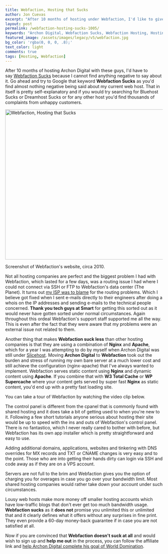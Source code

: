 ```yaml
---
title: Webfaction, Hosting that Sucks
author: Jon Cuevas
excerpt: "After 10 months of hosting under Webfaction, I'd like to give some insight and clarify a few points on as to why Webfaction sucks."
layout: post
permalink: /webfaction-hosting-sucks-1005/
keywords: "Archon Digital, Webfaction Sucks, Webfaction Hosting, Hosting that sucks, webfaction doesn't suck"
featured_image: /assets/images/legacy/v5/webfaction.jpg
bg_color: 'rgba(0, 0, 0, .8);'
text_color: light
comments: true
tags: [Hosting, Webfaction]
---
```


<p class="lead">
After 10 months of hosting Archon Digital with these guys, I'd have to say <a href="http://archon.digital/webfaction-hosting-sucks-1005/">Webfaction Sucks</a> because I cannot find anything negative to say about it. Go ahead and try to Google that keyword <strong>Webfaction Sucks</strong> as you'd find almost nothing negative being said about my current web host. That in itself is pretty self-explanatory and if you would try searching for Bluehost Sucks or Dreamhost Sucks or for any other host you'd find thousands of complaints from unhappy customers.<!--more-->
</p>

<div class="offgrid-left">
	<img class="size-full wp-image-1010 aligncenter" title="Webfaction, Hosting that Sucks" alt="Webfaction, Hosting that Sucks" src="{{ site.baseurl }}/assets/images/legacy/v5/webfaction.jpg" width="618" height="480" />
	<p class="caption">Screenshot of Webfaction's website, circa 2010.</p>
</div>

Not all hosting companies are perfect and the biggest problem I had with Webfaction, which lasted for a few days, was a routing issue I had where I could not connect via SSH or FTP to Webfaction's data center (The Planet). It turns out [my ISP was to blame][2] for the routing problems. Which I believe got fixed when I sent e-mails directly to their engineers after doing a whois on the IP addresses and sending e-mails to the technical people concerned. **Thank you tech guys at Smart** for getting this sorted out as it would never have gotten sorted under normal circumstances. Again throughout this ordeal Webfaction's support staff supported me all the way. This is even after the fact that they were aware that my problems were an external issue not related to them.

Another thing that makes **Webfaction suck less** than other hosting companies is that they are using a combination of **Nginx** and **Apache**, which for a year I was attempting to do by myself when Archon Digital was still under [Slicehost][3]. Moving **Archon Digital** to **Webfaction** took out the burden and stress of running my own bare server at a much lower cost and still achieve the configuration (nginx-apache) that I've always wanted to implement. Webfaction serves static content using **Nginx** and dynamic content using **Apache**. If you combine that with **W3 Total Cache** or **WP Supercache** where your content gets served by super fast **Nginx** as static content, you'd end up with a pretty fast loading site.

You can take a tour of Webfaction by watching the video clip below.

The control panel is different from the cpanel that is commonly found with shared hosting and it does take a bit of getting used to when you're new to it. Following a few short tutorials anyone serious about hosting their site would be up to speed with the ins and outs of Webfaction's control panel. There is no fantastico, which I never really cared to bother with before, but Webfaction has its own app installer which is pretty straightforward and easy to use.

Adding additional domains, applications, websites and tinkering with DNS overrides for MX records and TXT or CNAME changes is very easy and to the point. Those who are into getting their hands dirty can login via SSH and code away as if they are on a VPS account.

Servers are not full to the brim and Webfaction gives you the option of charging you for overages in case you go over your bandwidth limit. Most shared hosting companies would rather take down your account under such circumstances.

Lousy web hosts make more money off smaller hosting accounts which have low-traffic blogs that don't ever get too much bandwidth usage. **Webfaction sucks** as it **does not** promise you unlimited this or unlimited that and it clearly defines what it offers without any surprises in fine print. They even provide a 60-day money-back guarantee if in case you are not satisfied at all.

Now if you are convinced that **Webfaction doesn't suck at all** and would wish to sign up and **help me out** in the process, you can follow the affiliate link and [help Archon Digital complete his goal of World Domination][4].


[1]: http://archon.digital/webfaction-hosting-sucks-1005/
[2]: http://archon.digital/v5/internet/isp/smartbro/blame-it-on-my-isp-smart-bro/
[3]: http://archon.digital/v5/internet/hosting/a-new-slice-of-life-slicehost/
[4]: http://www.webfaction.com/signup?affiliate=archondigital

